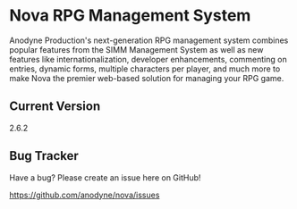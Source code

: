 # Nova RPG Management System

Anodyne Production's next-generation RPG management system combines popular features from the SIMM Management System as well as new features like internationalization, developer enhancements, commenting on entries, dynamic forms, multiple characters per player, and much more to make Nova the premier web-based solution for managing your RPG game.

## Current Version

2.6.2

## Bug Tracker

Have a bug? Please create an issue here on GitHub!

https://github.com/anodyne/nova/issues
